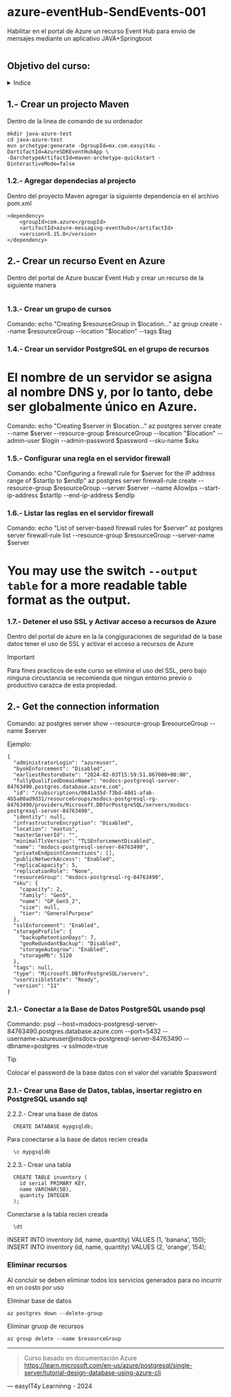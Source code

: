 # azure-eventHub-SendEvents-001
Habilitar en el portal de Azure un recurso Event Hub para envio de mensajes mediante un aplicativo JAVA+Springboot


<picture>
 <source media="(prefers-color-scheme: dark)" srcset="YOUR-DARKMODE-IMAGE">
 <source media="(prefers-color-scheme: light)" srcset="YOUR-LIGHTMODE-IMAGE">
 <img alt="" src="https://user-images.githubusercontent.com/25423296/163456779-a8556205-d0a5-45e2-ac17-42d089e3c3f8.png">
</picture>

## Objetivo del curso:
<details>
<summary>Indice</summary>

| # | Tema |
|-----:|-----------|
|     1| Crear un projecto Maven|
|     2| Crear un recurso Event en Azure |
|     3| Conectarse desde java al Event Hub y producir un mensaje |

</details>

## 1.- Crear un projecto Maven

Dentro de la linea de comando de su ordenador 
```
mkdir java-azure-test
cd java-azure-test
mvn archetype:generate -DgroupId=mx.com.easyit4u -DartifactId=AzureSDKEventHubApp \
-DarchetypeArtifactId=maven-archetype-quickstart -DinteractiveMode=false

```

### 1.2.- Agregar dependecias al projecto

Dentro del proyecto Maven agregar la siguiente dependencia en el archivo pom.xml

```
<dependency>
	<groupId>com.azure</groupId>
	<artifactId>azure-messaging-eventhubs</artifactId>
	<version>5.15.0</version>
</dependency>
```

## 2.- Crear un recurso Event en Azure
Dentro del portal de Azure buscar Event Hub y crear un recurso de la siguiente manera

 <img alt="" src="https://github.com/easyIT4u/azure-eventHub-SendEvents-001/blob/main/img/azure-eventhub-send-001.png">

### 1.3.- Crear un grupo de cursos 

Comando:
echo "Creating $resourceGroup in $location..."
az group create --name $resourceGroup --location "$location" --tags $tag


### 1.4.- Crear un servidor PostgreSQL en el grupo de recursos
# El nombre de un servidor se asigna al nombre DNS y, por lo tanto, debe ser globalmente único en Azure.

Comando:
echo "Creating $server in $location..."
az postgres server create --name $server --resource-group $resourceGroup --location "$location" --admin-user $login --admin-password $password --sku-name $sku

### 1.5.- Configurar una regla en el servidor firewall  

Comando:
echo "Configuring a firewall rule for $server for the IP address range of $startIp to $endIp"
az postgres server firewall-rule create --resource-group $resourceGroup --server $server --name AllowIps --start-ip-address $startIp --end-ip-address $endIp


### 1.6.- Listar las reglas en el servidor firewall 

Comando:
echo "List of server-based firewall rules for $server"
az postgres server firewall-rule list --resource-group $resourceGroup --server-name $server
# You may use the switch `--output table` for a more readable table format as the output.

### 1.7.- Detener el uso SSL y Activar acceso a recursos de Azure

Dentro del portal de azure en la la congiguraciones de seguridad de la base datos tener el uso de SSL y activar el acceso a recursos de Azure

> [!IMPORTANT]
> Para fines practicos de este curso se elimina el uso del SSL, pero bajo ninguna circustancia  se recomienda que ningun entorno previo o productivo carazca de esta propiedad.


## 2.- Get the connection information

Comando:
az postgres server show --resource-group $resourceGroup --name $server

Ejemplo:
```
{
  "administratorLogin": "azureuser",
  "byokEnforcement": "Disabled",
  "earliestRestoreDate": "2024-02-03T15:59:51.867000+00:00",
  "fullyQualifiedDomainName": "msdocs-postgresql-server-84763490.postgres.database.azure.com",
  "id": "/subscriptions/0641a35d-f3bd-48d1-afab-4b5a00ad9d31/resourceGroups/msdocs-postgresql-rg-84763490/providers/Microsoft.DBforPostgreSQL/servers/msdocs-postgresql-server-84763490",
  "identity": null,
  "infrastructureEncryption": "Disabled",
  "location": "eastus",
  "masterServerId": "",
  "minimalTlsVersion": "TLSEnforcementDisabled",
  "name": "msdocs-postgresql-server-84763490",
  "privateEndpointConnections": [],
  "publicNetworkAccess": "Enabled",
  "replicaCapacity": 5,
  "replicationRole": "None",
  "resourceGroup": "msdocs-postgresql-rg-84763490",
  "sku": {
    "capacity": 2,
    "family": "Gen5",
    "name": "GP_Gen5_2",
    "size": null,
    "tier": "GeneralPurpose"
  },
  "sslEnforcement": "Enabled",
  "storageProfile": {
    "backupRetentionDays": 7,
    "geoRedundantBackup": "Disabled",
    "storageAutogrow": "Enabled",
    "storageMb": 5120
  },
  "tags": null,
  "type": "Microsoft.DBforPostgreSQL/servers",
  "userVisibleState": "Ready",
  "version": "11"
}

```

### 2.1.- Conectar a la Base de Datos PostgreSQL usando psql

Commando:
psql --host=msdocs-postgresql-server-84763490.postgres.database.azure.com --port=5432 --username=azureuser@msdocs-postgresql-server-84763490 --dbname=postgres  -v sslmode=true

> [!TIP]
> Colocar el password de la base datos con el valor del variable $password


### 2.1.- Crear una  Base de Datos, tablas, insertar registro en PostgreSQL usando sql

2.2.2.- Crear una base de datos
```
  CREATE DATABASE mypgsqldb;
```  
Para conectarse a la base de datos recien creada
```
  \c mypgsqldb
```

2.2.3.- Crear una tabla
```
  CREATE TABLE inventory (
    id serial PRIMARY KEY, 
    name VARCHAR(50), 
    quantity INTEGER
  );
```
Conectarse a la tabla recien creada
```
  \dt
```

INSERT INTO inventory (id, name, quantity) VALUES (1, 'banana', 150); 
INSERT INTO inventory (id, name, quantity) VALUES (2, 'orange', 154);



### Eliminar recursos
Al concluir se deben eliminar todos los servicios generados para no incurrir en un costo por uso

Eliminar base de datos
```
az postgres down --delete-group
```

Eliminar gruop de recursos
```
az group delete --name $resourceGroup
```


---
> Curso basado en documentación Azure
> https://learn.microsoft.com/en-us/azure/postgresql/single-server/tutorial-design-database-using-azure-cli

— easyIT4y Learninng - 2024

